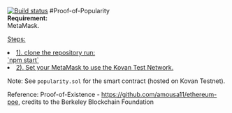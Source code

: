 
[![Build status](https://badge.buildkite.com/370fe5c79410f7d695e4e34c500b4e86e3ac021c6b1f739e20.svg?branch=master)](https://buildkite.com/EOSIO/eosio)
#Proof-of-Popularity
<br>
<b>Requirement:</b>
<br>  MetaMask. 

<u>Steps:
<li>1). clone the repository run:</li>
`npm start`

<li>2). Set your MetaMask to use the Kovan Test Network.</li>
</u>

Note:
See `popularity.sol` for the smart contract (hosted on Kovan Testnet).


 Reference: 
 Proof-of-Existence - https://github.com/amousa11/ethereum-poe, credits to the Berkeley Blockchain Foundation
